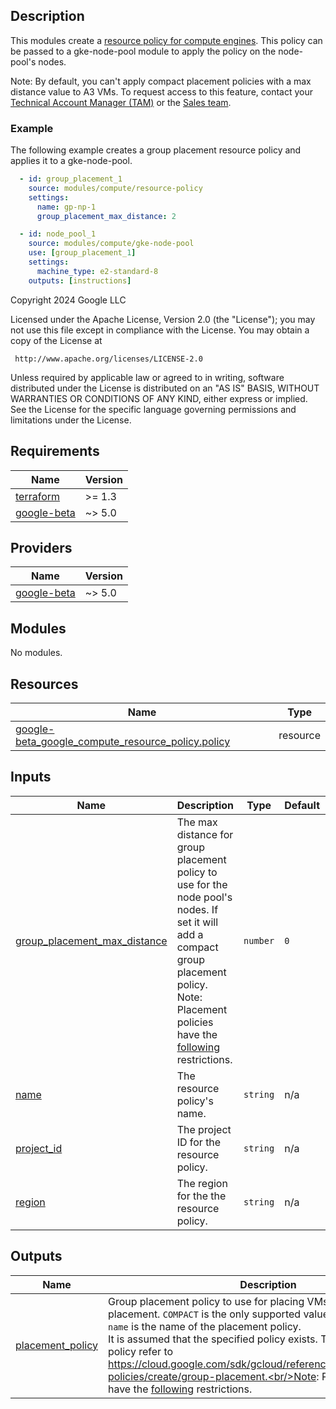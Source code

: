 ## Description

This modules create a [resource policy for compute engines](https://cloud.google.com/compute/docs/instances/placement-policies-overview). This policy can be passed to a gke-node-pool module to apply the policy on the node-pool's nodes.

Note: By default, you can't apply compact placement policies with a max distance value to A3 VMs. To request access to this feature, contact your [Technical Account Manager (TAM)](https://cloud.google.com/tam) or the [Sales team](https://cloud.google.com/contact).

### Example

The following example creates a group placement resource policy and applies it to a gke-node-pool.

```yaml
  - id: group_placement_1
    source: modules/compute/resource-policy
    settings:
      name: gp-np-1
      group_placement_max_distance: 2

  - id: node_pool_1
    source: modules/compute/gke-node-pool
    use: [group_placement_1]
    settings:
      machine_type: e2-standard-8
    outputs: [instructions]
```


<!-- BEGINNING OF PRE-COMMIT-TERRAFORM DOCS HOOK -->
Copyright 2024 Google LLC

Licensed under the Apache License, Version 2.0 (the "License");
you may not use this file except in compliance with the License.
You may obtain a copy of the License at

     http://www.apache.org/licenses/LICENSE-2.0

Unless required by applicable law or agreed to in writing, software
distributed under the License is distributed on an "AS IS" BASIS,
WITHOUT WARRANTIES OR CONDITIONS OF ANY KIND, either express or implied.
See the License for the specific language governing permissions and
limitations under the License.

## Requirements

| Name | Version |
|------|---------|
| <a name="requirement_terraform"></a> [terraform](#requirement\_terraform) | >= 1.3 |
| <a name="requirement_google-beta"></a> [google-beta](#requirement\_google-beta) | ~> 5.0 |

## Providers

| Name | Version |
|------|---------|
| <a name="provider_google-beta"></a> [google-beta](#provider\_google-beta) | ~> 5.0 |

## Modules

No modules.

## Resources

| Name | Type |
|------|------|
| [google-beta_google_compute_resource_policy.policy](https://registry.terraform.io/providers/hashicorp/google-beta/latest/docs/resources/google_compute_resource_policy) | resource |

## Inputs

| Name | Description | Type | Default | Required |
|------|-------------|------|---------|:--------:|
| <a name="input_group_placement_max_distance"></a> [group\_placement\_max\_distance](#input\_group\_placement\_max\_distance) | The max distance for group placement policy to use for the node pool's nodes. If set it will add a compact group placement policy.<br/>Note: Placement policies have the [following](https://cloud.google.com/compute/docs/instances/placement-policies-overview#restrictions-compact-policies) restrictions. | `number` | `0` | no |
| <a name="input_name"></a> [name](#input\_name) | The resource policy's name. | `string` | n/a | yes |
| <a name="input_project_id"></a> [project\_id](#input\_project\_id) | The project ID for the resource policy. | `string` | n/a | yes |
| <a name="input_region"></a> [region](#input\_region) | The region for the the resource policy. | `string` | n/a | yes |

## Outputs

| Name | Description |
|------|-------------|
| <a name="output_placement_policy"></a> [placement\_policy](#output\_placement\_policy) | Group placement policy to use for placing VMs or GKE nodes placement. `COMPACT` is the only supported value for `type` currently. `name` is the name of the placement policy.<br/>It is assumed that the specified policy exists. To create a placement policy refer to https://cloud.google.com/sdk/gcloud/reference/compute/resource-policies/create/group-placement.<br/>Note: Placement policies have the [following](https://cloud.google.com/compute/docs/instances/placement-policies-overview#restrictions-compact-policies) restrictions. |
<!-- END OF PRE-COMMIT-TERRAFORM DOCS HOOK -->
